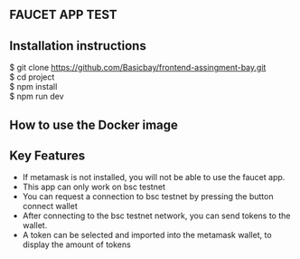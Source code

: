 ## FAUCET APP TEST

## Installation instructions
$ git clone https://github.com/Basicbay/frontend-assingment-bay.git \
$ cd project\
$ npm install\
$ npm run dev

## How to use the Docker image

## Key Features

- If metamask is not installed, you will not be able to use the faucet app.
- This app can only work on bsc testnet
- You can request a connection to bsc testnet by pressing the button connect wallet
- After connecting to the bsc testnet network, you can send tokens to the wallet.
- A token can be selected and imported into the metamask wallet, to display the amount of tokens

